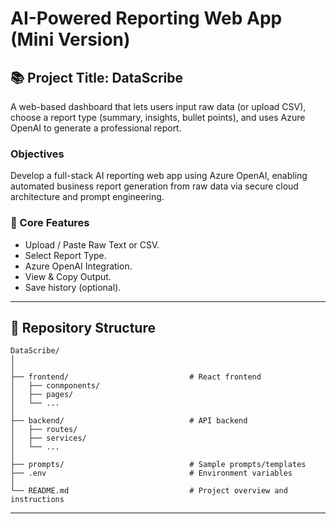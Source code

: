 # AI-Powered Reporting Web App (Mini Version)

## 📚  Project Title: DataScribe

A web-based dashboard that lets users input raw data (or upload CSV), choose a report type (summary, insights, bullet points), and uses Azure OpenAI to generate a professional report.

### Objectives
Develop a full-stack AI reporting web app using Azure OpenAI, enabling automated business report generation from raw data via secure cloud architecture and prompt engineering.

### 🧠 Core Features
- Upload / Paste Raw Text or CSV.
- Select Report Type.
- Azure OpenAI Integration.
- View & Copy Output.
- Save history (optional).

---
## 📂 Repository Structure
```
DataScribe/
│
│
├── frontend/                           # React frontend
│   ├── conmponents/          
│   ├── pages/                 
│   └── ...
│
├── backend/                            # API backend
│   ├── routes/                       
│   ├── services/                       
│   └── ...
│
├── prompts/                            # Sample prompts/templates
├── .env                                # Environment variables
│
└── README.md                           # Project overview and instructions

```
---	
